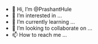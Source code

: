 - 👋 Hi, I’m @PrashantHule
- 👀 I’m interested in ...
- 🌱 I’m currently learning ...
- 💞️ I’m looking to collaborate on ...
- 📫 How to reach me ...

<!---
PrashantHule/PrashantHule is a ✨ special ✨ repository because its `README.md` (this file) appears on your GitHub profile.
You can click the Preview link to take a look at your changes.
--->

